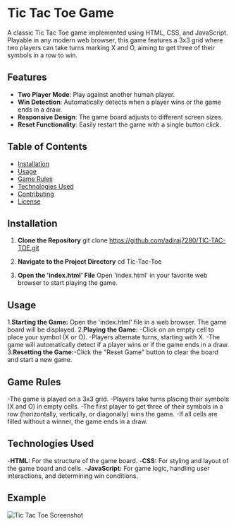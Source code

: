 # Tic Tac Toe Game

A classic Tic Tac Toe game implemented using HTML, CSS, and JavaScript. Playable in any modern web browser, this game features a 3x3 grid where two players can take turns marking X and O, aiming to get three of their symbols in a row to win.

## Features

- **Two Player Mode**: Play against another human player.
- **Win Detection**: Automatically detects when a player wins or the game ends in a draw.
- **Responsive Design**: The game board adjusts to different screen sizes.
- **Reset Functionality**: Easily restart the game with a single button click.

## Table of Contents

- [Installation](#installation)
- [Usage](#usage)
- [Game Rules](#game-rules)
- [Technologies Used](#technologies-used)
- [Contributing](#contributing)
- [License](#license)

## Installation

1. **Clone the Repository**
   git clone https://github.com/adiraj7280/TIC-TAC-TOE.git

2. **Navigate to the Project Directory**
   cd Tic-Tac-Toe

3. **Open the 'index.html' File**
   Open 'index.html' in your favorite web browser to start playing the game.

## Usage
1.**Starting the Game:** Open the 'index.html' file in a web browser. The game board will be displayed.
2.**Playing the Game:** -Click on an empty cell to place your symbol (X or O).
                        -Players alternate turns, starting with X.
                        -The game will automatically detect if a player wins or if the game ends in a draw.
3.**Resetting the Game:**-Click the "Reset Game" button to clear the board and start a new game.

## Game Rules
-The game is played on a 3x3 grid.
-Players take turns placing their symbols (X and O) in empty cells.
-The first player to get three of their symbols in a row (horizontally, vertically, or diagonally) wins the game.
-If all cells are filled without a winner, the game ends in a draw.

## Technologies Used
-**HTML:** For the structure of the game board.
-**CSS:** For styling and layout of the game board and cells.
-**JavaScript:** For game logic, handling user interactions, and determining win conditions.

## Example
![Tic Tac Toe Screenshot]()

